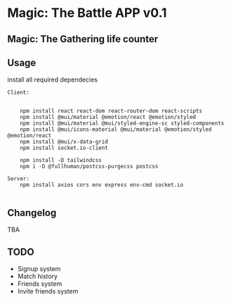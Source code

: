 ﻿# Magic: The Battle APP v0.1

## Magic: The Gathering life counter



## Usage

install all required dependecies

```
Client: 


    npm install react react-dom react-router-dom react-scripts
    npm install @mui/material @emotion/react @emotion/styled
    npm install @mui/material @mui/styled-engine-sc styled-components
    npm install @mui/icons-material @mui/material @emotion/styled @emotion/react
    npm install @mui/x-data-grid
    npm install socket.io-client

    npm install -D tailwindcss
    npm i -D @fullhuman/postcss-purgecss postcss

Server: 
    npm install axios cors env express env-cmd socket.io


```

## Changelog

TBA

## TODO

* Signup system
* Match history
* Friends system
* Invite friends system
